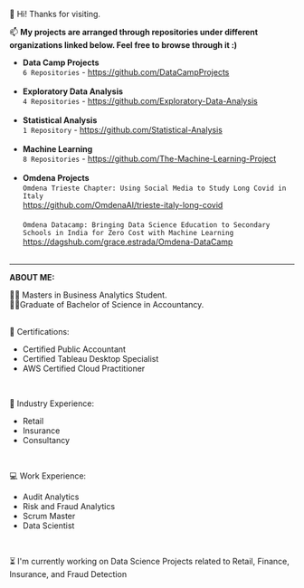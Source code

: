 👋 Hi! Thanks for visiting.

📫 **My projects are arranged through repositories under different organizations linked below. Feel free to browse through it :)** <br>
- **Data Camp Projects**<br>
`6 Repositories` - https://github.com/DataCampProjects <br><br>
- **Exploratory Data Analysis** <br>
`4 Repositories` - https://github.com/Exploratory-Data-Analysis <br><br>
- **Statistical Analysis** <br>
`1 Repository` - https://github.com/Statistical-Analysis <br><br> 
- **Machine Learning** <br>
`8 Repositories` - https://github.com/The-Machine-Learning-Project <br><br>
- **Omdena Projects** <br>
`Omdena Trieste Chapter: Using Social Media to Study Long Covid in Italy`<br>
https://github.com/OmdenaAI/trieste-italy-long-covid <br><br>
`Omdena Datacamp: Bringing Data Science Education to Secondary Schools in India for Zero Cost with Machine Learning`<br>
https://dagshub.com/grace.estrada/Omdena-DataCamp <br><br>

-----------------------------------------------------------------------------------

**ABOUT ME:**

🧑‍🎓 Masters in Business Analytics Student. <br>
🧑‍🎓Graduate of Bachelor of Science in Accountancy. <br>
<br>

🧣 Certifications:
- Certified Public Accountant <br>
- Certified Tableau Desktop Specialist
- AWS Certified Cloud Practitioner
<br>

🌱 Industry Experience:
- Retail
- Insurance
- Consultancy
<br>

💻 Work Experience:
- Audit Analytics
- Risk and Fraud Analytics
- Scrum Master
- Data Scientist
<br>

⏳ I'm currently working on Data Science Projects related to Retail, Finance, Insurance, and Fraud Detection



<!---
InsightInspector/InsightInspector is a âœ¨ special âœ¨ repository because its `README.md` (this file) appears on your GitHub profile.
You can click the Preview link to take a look at your changes.
--->
